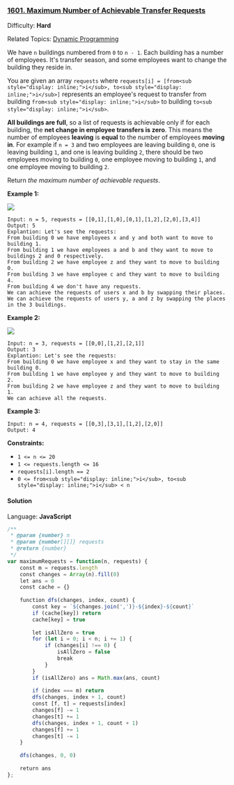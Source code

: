 ### [1601\. Maximum Number of Achievable Transfer Requests](https://leetcode.com/problems/maximum-number-of-achievable-transfer-requests/)

Difficulty: **Hard**  

Related Topics: [Dynamic Programming](https://leetcode.com/tag/dynamic-programming/)


We have `n` buildings numbered from `0` to `n - 1`. Each building has a number of employees. It's transfer season, and some employees want to change the building they reside in.

You are given an array `requests` where `requests[i] = [from<sub style="display: inline;">i</sub>, to<sub style="display: inline;">i</sub>]` represents an employee's request to transfer from building `from<sub style="display: inline;">i</sub>` to building `to<sub style="display: inline;">i</sub>`.

**All buildings are full**, so a list of requests is achievable only if for each building, the **net change in employee transfers is zero**. This means the number of employees **leaving** is **equal** to the number of employees **moving in**. For example if `n = 3` and two employees are leaving building `0`, one is leaving building `1`, and one is leaving building `2`, there should be two employees moving to building `0`, one employee moving to building `1`, and one employee moving to building `2`.

Return _the maximum number of achievable requests_.

**Example 1:**

![](https://assets.leetcode.com/uploads/2020/09/10/move1.jpg)

```
Input: n = 5, requests = [[0,1],[1,0],[0,1],[1,2],[2,0],[3,4]]
Output: 5
Explantion: Let's see the requests:
From building 0 we have employees x and y and both want to move to building 1.
From building 1 we have employees a and b and they want to move to buildings 2 and 0 respectively.
From building 2 we have employee z and they want to move to building 0.
From building 3 we have employee c and they want to move to building 4.
From building 4 we don't have any requests.
We can achieve the requests of users x and b by swapping their places.
We can achieve the requests of users y, a and z by swapping the places in the 3 buildings.
```

**Example 2:**

![](https://assets.leetcode.com/uploads/2020/09/10/move2.jpg)

```
Input: n = 3, requests = [[0,0],[1,2],[2,1]]
Output: 3
Explantion: Let's see the requests:
From building 0 we have employee x and they want to stay in the same building 0.
From building 1 we have employee y and they want to move to building 2.
From building 2 we have employee z and they want to move to building 1.
We can achieve all the requests. 
```

**Example 3:**

```
Input: n = 4, requests = [[0,3],[3,1],[1,2],[2,0]]
Output: 4
```

**Constraints:**

*   `1 <= n <= 20`
*   `1 <= requests.length <= 16`
*   `requests[i].length == 2`
*   `0 <= from<sub style="display: inline;">i</sub>, to<sub style="display: inline;">i</sub> < n`


#### Solution

Language: **JavaScript**

```javascript
/**
 * @param {number} n
 * @param {number[][]} requests
 * @return {number}
 */
var maximumRequests = function(n, requests) {
    const m = requests.length
    const changes = Array(n).fill(0)
    let ans = 0
    const cache = {}
    
    function dfs(changes, index, count) {
        const key = `${changes.join(',')}-${index}-${count}`
        if (cache[key]) return
        cache[key] = true
        
        let isAllZero = true
        for (let i = 0; i < n; i += 1) {
            if (changes[i] !== 0) {
                isAllZero = false
                break
            }
        }
        if (isAllZero) ans = Math.max(ans, count)
        
        if (index === m) return
        dfs(changes, index + 1, count)
        const [f, t] = requests[index]
        changes[f] -= 1
        changes[t] += 1
        dfs(changes, index + 1, count + 1)
        changes[f] += 1
        changes[t] -= 1
    }
    
    dfs(changes, 0, 0)
    
    return ans
};
```